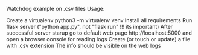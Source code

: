 Watchdog example on .csv files
Usage:

Create a virtualenv python3 -m virtualenv venv
Install all requirements
Run flask server ("python app.py", not "flask run" !!! its important)
After successful server starup go to default web page http://localhost:5000 and open a browser console for reading logs
Create (or touch or update) a file with .csv extension
The info should be visible on the web logs